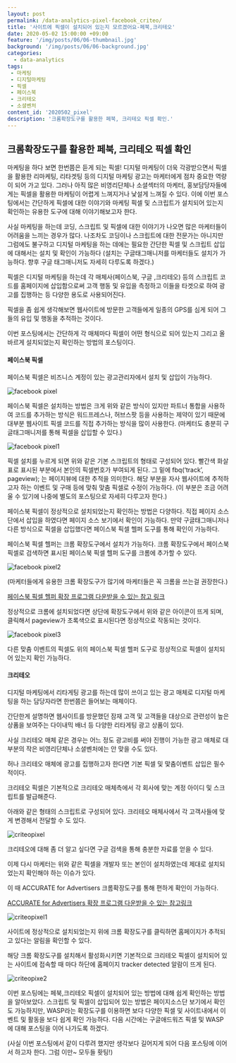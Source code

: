 ```yaml
---
layout: post
permalink: /data-analytics-pixel-facebook_criteo/
title: '사이트에 픽셀이 설치되어 있는지 모르겠어요-페북,크리테오'
date: 2020-05-02 15:00:00 +09:00
feature: '/img/posts/06/06-thumbnail.jpg'
background: '/img/posts/06/06-background.jpg'
categories:
  - data-analytics
tags:
 - 마케팅
 - 디지털마케팅
 - 픽셀
 - 페이스북
 - 크리테오
 - 소셜벤처
content_id: '2020502_pixel'
description: '크롬확장도구를 활용한 페북, 크리테오 픽셀 확인.'
---
```


## 크롬확장도구를 활용한 페북, 크리테오 픽셀 확인



마케팅을 하다 보면 한번쯤은 듣게 되는 픽셀! 디지털 마케팅이 더욱 각광받으면서 픽셀을 활용한 리마케팅, 리타겟팅 등의 디지털 마케팅 광고는 마케터에게 점차 중요한 역량이 되어 가고 있다. 그러나 아직 많은 비영리단체나 소셜섹터의 마케터, 홍보담당자들에게는 픽셀을 활용한 마케팅이 어렵게 느껴지거나 낯설게 느껴질 수 있다. 이에 이번 포스팅에서는 간단하게 픽셀에 대한 이야기와 마케팅 픽셀 및 스크립트가 설치되어 있는지 확인하는 유용한 도구에 대해 이야기해보고자 한다.

사실 마케팅을 하는데 코딩, 스크립트 및 픽셀에 대한 이야기가 나오면 많은 마케터들이 어려움을 느끼는 경우가 많다. 나조차도 코딩이나 스크립트에 대한 전문가는 아니지만 그럼에도 불구하고 디지털 마케팅을 하는 데에는 필요한 간단한 픽셀 및 스크립트 삽입에 대해서는 설치 및 확인이 가능하다 (설치는 구글태그매니저를 마케터들도 설치가 가능하다. 향후 구글 태그매니저도 자세히 다루도록 하겠다.)

픽셀은 디지털 마케팅을 하는데 각 매체사(페이스북, 구글 ,크리테오) 등의 스크립트 코드를 홈페이지에 삽입함으로써 고객 행동 및 유입을 측정하고 이들을 타겟으로 하여 광고를 집행하는 등 다양한 용도로 사용되어진다.

픽셀을 좀 쉽게 생각해보면 웹사이트에 방문한 고객들에게 일종의 GPS를 심게 되어 그들의 유입 및 행동을 추적하는 것이다.

이번 포스팅에서는 간단하게 각 매체마다 픽셀이 어떤 형식으로 되어 있는지 그리고 올바르게 설치되었는지 확인하는 방법의 포스팅이다.



#### 페이스북 픽셀



페이스북 픽셀은 비즈니스 계정이 있는 광고관리자에서 설치 및 삽입이 가능하다.

![facebook pixel](/img/posts/06/facebookpixel.jpg)

페이스북 픽셀은 설치하는 방법은 크게 위와 같은 방식이 있지만 파트너 통합을 사용하여 코드를 추가하는 방식은 워드프레스나, 허브스팟 등을 사용하는 제약이 있기 때문에 대부분 웹사이트 픽셀 코드를 직접 추가하는 방식을 많이 사용한다. (마케터도 충분히 구글태그매니저를 통해 픽셀을 삽입할 수 있다.)

 ![facebook pixel1](/img/posts/06/facebookpixel1.jpg)

픽셀 설치를 누르게 되면 위와 같은 기본 스크립트의 형태로 구성되어 있다. 빨간색 화살표로 표시된 부분에서 본인의 픽셀번호가 부여되게 된다. 그 밑에 fbq(‘track’, pageview); 는 페이지뷰에 대한 추적을 의미한다. 해당 부분을 자사 웹사이트에 추적하고자 하는 이벤트 및 구매 등에 맞춰 맞춤 픽셀로 수정이 가능하다. (이 부분은 조금 어려울 수 있기에 나중에 별도의 포스팅으로 자세히 다루고자 한다.)

페이스북 픽셀이 정상적으로 설치되었는지 확인하는 방법은 다양하다. 직접 페이지 소스단에서 삽입을 하였다면 페이지 소스 보기에서 확인이 가능하다. 만약 구글태그매니저나 다른 방식으로 픽셀을 삽입했다면 페이스북 픽셀 헬퍼 도구를 통해 확인이 가능하다.

페이스북 픽셀 헬퍼는 크롬 확장도구에서 설치가 가능하다. 크롬 확장도구에서 페이스북 픽셀로 검색하면 표시된 페이스북 픽셀 헬퍼 도구를 크롬에 추가할 수 있다.

![facebook pixel2](/img/posts/06/facebookpixel2.jpg)

(마케터들에게 유용한 크롬 확장도구가 많기에 마케터들은 꼭 크롬을 쓰는걸 권장한다.)

[페이스북 픽셀 헬퍼 확장 프로그램 다운받을 수 있는 참고 링크](https://chrome.google.com/webstore/detail/facebook-pixel-helper/fdgfkebogiimcoedlicjlajpkdmockpc?hl=ko)

정상적으로 크롬에 설치되었다면 상단에 확장도구에서 위와 같은 아이콘이 뜨게 되며, 클릭해서 pageview가 초록색으로 표시된다면 정상적으로 작동되는 것이다.

 ![facebook pixel3](/img/posts/06/facebookpixel3.jpg)

다른 맞춤 이벤트의 픽셀도 위의 페이스북 픽셀 헬퍼 도구로 정상적으로 픽셀이 설치되어 있는지 확인 가능하다.



#### 크리테오



디지털 마케팅에서 리타게팅 광고를 하는데 많이 쓰이고 있는 광고 매체로 디지털 마케팅을 하는 담당자라면 한번쯤은 들어보는 매체이다.

간단한게 설명하면 웹사이트를 방문했던 잠재 고객 및 고객들을 대상으로 관련성이 높은 상품을 보여주는 다이내믹 배너 등 다양한 리타게팅 광고 상품이 있다.

사실 크리테오 매체 같은 경우는 어느 정도 광고비를 써야 진행이 가능한 광고 매체로 대부분의 작은 비영리단체나 소셜벤처에는 안 맞을 수도 있다.

허나 크리테오 매체에 광고를 집행하고자 한다면 기본 픽셀 및 맟춤이벤트 삽입은 필수적이다.

크리테오 픽셀은 기본적으로 크리테오 매체측에서 각 회사에 맞는 계정 아이디 및 스크립트를 발급해준다.

아래와 같은 형태의 스크립트로 구성되어 있다. 크리테오 매체사에서 각 고객사들에 맞게 변경해서 전달할 수 도 있다.

![criteopixel](/img/posts/06/criteopixel.jpg)

크리테오에 대해 좀 더 알고 싶다면 구글 검색을 통해 충분한 자료를 얻을 수 있다.

이제 다시 마케터는 위와 같은 픽셀을 개발자 또는 본인이 설치하였는데 제대로 설치되었는지 확인해야 하는 이슈가 있다.

이 때 ACCURATE for Advertisers 크롬확장도구를 통해 편하게 확인이 가능하다.

[ACCURATE for Advertisers  확장 프로그램 다운받을 수 있는 참고링크](https://chrome.google.com/webstore/detail/accurate-for-advertisers/opldbjibdhieaipcfhcdpdahjnhfcafj)

![criteopixel1](/img/posts/06/criteopixel1.jpg)

사이트에 정상적으로 설치되었는지 위에 크롬 확장도구를 클릭하면 홈페이지가 추적되고 있다는 알림을 확인할 수 있다.

해당 크롬 확장도구를 설치해서 활성화시키면 기본적으로 크리테오 픽셀이 설치되어 있는 사이트에 접속할 때 마다 하단에 홈페이지 tracker detected 알람이 뜨게 된다.

 ![criteopixe2](/img/posts/06/criteopixel2.jpg)

이번 포스팅에는 페북,크리테오 픽셀이 설치되어 있는 방법에 대해 쉽게 확인하는 방법을 알아보았다. 스크립트 및 픽셀이 삽입되어 있는 방법은 페이지소스단 보기에서 확인도 가능하지만, WASP라는 확장도구를 이용하면 보다 다양한 픽셀 및 사이트내에서 이벤트 및 활동을 보다 쉽게 확인 가능하다. 다음 시간에는 구글애드워즈 픽셀 및 WASP에 대해 포스팅을 이어 나가도록 하겠다.

(사실 이번 포스팅에서 같이 다루려 했지만 생각보다 길어지게 되어 다음 포스팅에 이어서 하고자 한다. 그럼 이만~ 모두들 홧팅!)
